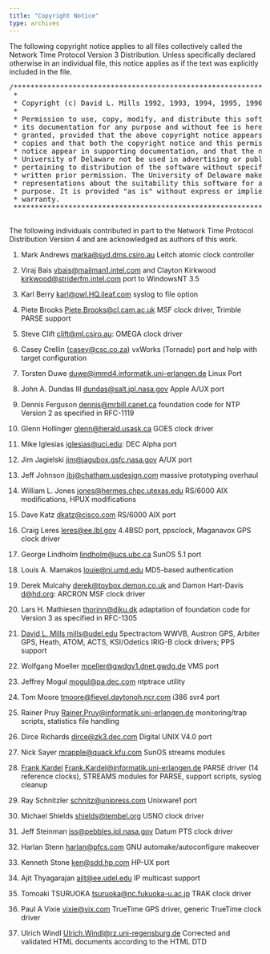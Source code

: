 ```yaml
---
title: "Copyright Notice"
type: archives
---
```


The following copyright notice applies to all files collectively called the Network Time Protocol Version 3 Distribution. Unless specifically declared otherwise in an individual file, this notice applies as if the text was explicitly included in the file.

<pre>
/***********************************************************************
 *                                                                     *
 * Copyright (c) David L. Mills 1992, 1993, 1994, 1995, 1996, 1997     *
 *                                                                     *
 * Permission to use, copy, modify, and distribute this software and   *
 * its documentation for any purpose and without fee is hereby         *
 * granted, provided that the above copyright notice appears in all    *
 * copies and that both the copyright notice and this permission       *
 * notice appear in supporting documentation, and that the name        *
 * University of Delaware not be used in advertising or publicity      *
 * pertaining to distribution of the software without specific,        *
 * written prior permission. The University of Delaware makes no       *
 * representations about the suitability this software for any         *
 * purpose. It is provided "as is" without express or implied          *
 * warranty.                                                           *
 **********************************************************************/

</pre>

The following individuals contributed in part to the Network Time Protocol Distribution Version 4 and are acknowledged as authors of this work.

1.  Mark Andrews <marka@syd.dms.csiro.au> Leitch atomic clock controller  

2.  Viraj Bais <vbais@mailman1.intel.com> and Clayton Kirkwood <kirkwood@striderfm.intel.com> port to WindowsNT 3.5  

3.  Karl Berry <karl@owl.HQ.ileaf.com> syslog to file option  

4.  Piete Brooks <Piete.Brooks@cl.cam.ac.uk> MSF clock driver, Trimble PARSE support  

5.  Steve Clift <clift@ml.csiro.au>: OMEGA clock driver  

6.  Casey Crellin [(casey@csc.co.za)](mailto:casey@csc.co.za) vxWorks (Tornado) port and help with target configuration  

7.  Torsten Duwe <duwe@immd4.informatik.uni-erlangen.de> Linux Port  

8.  John A. Dundas III <dundas@salt.jpl.nasa.gov> Apple A/UX port  

9.  Dennis Ferguson <dennis@mrbill.canet.ca> foundation code for NTP Version 2 as specified in RFC-1119  

10.  Glenn Hollinger <glenn@herald.usask.ca> GOES clock driver  

11.  Mike Iglesias <iglesias@uci.edu>: DEC Alpha port  

12.  Jim Jagielski <jim@jagubox.gsfc.nasa.gov> A/UX port  

13.  Jeff Johnson <jbj@chatham.usdesign.com> massive prototyping overhaul  

14.  William L. Jones <jones@hermes.chpc.utexas.edu> RS/6000 AIX modifications, HPUX modifications  

15.  Dave Katz <dkatz@cisco.com> RS/6000 AIX port  

16.  Craig Leres <leres@ee.lbl.gov> 4.4BSD port, ppsclock, Maganavox GPS clock driver  

17.  George Lindholm <lindholm@ucs.ubc.ca> SunOS 5.1 port  

18.  Louis A. Mamakos <louie@ni.umd.edu> MD5-based authentication  

19.  Derek Mulcahy <derek@toybox.demon.co.uk> and Damon Hart-Davis <d@hd.org>: ARCRON MSF clock driver  

20.  Lars H. Mathiesen <thorinn@diku.dk> adaptation of foundation code for Version 3 as specified in RFC-1305  

21.  [David L. Mills <mills@udel.edu>](http://www.eecis.udel.edu/~mills) Spectractom WWVB, Austron GPS, Arbiter GPS, Heath, ATOM, ACTS, KSI/Odetics IRIG-B clock drivers; PPS support  

22.  Wolfgang Moeller <moeller@gwdgv1.dnet.gwdg.de> VMS port  

23.  Jeffrey Mogul <mogul@pa.dec.com> ntptrace utility  

24.  Tom Moore <tmoore@fievel.daytonoh.ncr.com> i386 svr4 port  

25.  Rainer Pruy <Rainer.Pruy@informatik.uni-erlangen.de> monitoring/trap scripts, statistics file handling  

26.  Dirce Richards <dirce@zk3.dec.com> Digital UNIX V4.0 port  

27.  Nick Sayer <mrapple@quack.kfu.com> SunOS streams modules  

28.  [Frank Kardel](http://www4.informatik.uni-erlangen.de/~kardel) Frank.Kardel@informatik.uni-erlangen.de PARSE <GENERIC> driver (14 reference clocks), STREAMS modules for PARSE, support scripts, syslog cleanup  

29.  Ray Schnitzler <schnitz@unipress.com> Unixware1 port  

30.  Michael Shields <shields@tembel.org> USNO clock driver  

31.  Jeff Steinman <jss@pebbles.jpl.nasa.gov> Datum PTS clock driver  

32.  Harlan Stenn <harlan@pfcs.com> GNU automake/autoconfigure makeover  

33.  Kenneth Stone <ken@sdd.hp.com> HP-UX port  

34.  Ajit Thyagarajan <ajit@ee.udel.edu> IP multicast support  

35.  Tomoaki TSURUOKA <tsuruoka@nc.fukuoka-u.ac.jp> TRAK clock driver  

36.  Paul A Vixie <vixie@vix.com> TrueTime GPS driver, generic TrueTime clock driver
37.  Ulrich Windl <Ulrich.Windl@rz.uni-regensburg.de> Corrected and validated HTML documents according to the HTML DTD